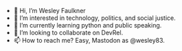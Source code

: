 - 👋 Hi, I’m Wesley Faulkner
- 👀 I’m interested in technology, politics, and social justice.
- 🌱 I’m currently learning python and public speaking.
- 💞️ I’m looking to collaborate on DevRel.
- 📫 How to reach me? Easy, Mastodon as @wesley83.

<!---
wesley83/wesley83 is a ✨ special ✨ repository because its `README.md` (this file) appears on your GitHub profile.
You can click the Preview link to take a look at your changes.
--->
